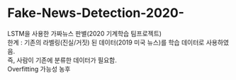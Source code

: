 # Fake-News-Detection-2020-
LSTM을 사용한 가짜뉴스 판별(2020 기계학습 팀프로젝트)  
한계 : 기존의 라벨링(진실/거짓) 된 데이터(2019 미국 뉴스)를 학습 데이터로 사용하였음.  
즉, 사람이 기존에 분류한 데이터가 필요함.  
Overfitting 가능성 농후
